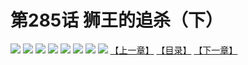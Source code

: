 # 第285话 狮王的追杀（下）
![](https://mhpic.xiaomingtaiji.net/comic/D/斗破苍穹拆分版/285话/1.jpg-zymk.middle.webp)
![](https://mhpic.xiaomingtaiji.net/comic/D/斗破苍穹拆分版/285话/2.jpg-zymk.middle.webp)
![](https://mhpic.xiaomingtaiji.net/comic/D/斗破苍穹拆分版/285话/3.jpg-zymk.middle.webp)
![](https://mhpic.xiaomingtaiji.net/comic/D/斗破苍穹拆分版/285话/4.jpg-zymk.middle.webp)
![](https://mhpic.xiaomingtaiji.net/comic/D/斗破苍穹拆分版/285话/5.jpg-zymk.middle.webp)
![](https://mhpic.xiaomingtaiji.net/comic/D/斗破苍穹拆分版/285话/6.jpg-zymk.middle.webp)
![](https://mhpic.xiaomingtaiji.net/comic/D/斗破苍穹拆分版/285话/7.jpg-zymk.middle.webp)
![](https://mhpic.xiaomingtaiji.net/comic/D/斗破苍穹拆分版/285话/8.jpg-zymk.middle.webp)
[【上一章】](./284.md)
[【目录】](./READMD.md)
[【下一章】](./286.md)

